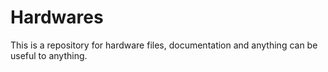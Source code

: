 # Hardwares

This is a repository for hardware files, documentation and anything can be useful to anything.
